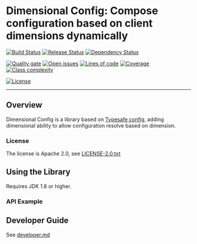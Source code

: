 # Dimensional Config: Compose configuration based on client dimensions dynamically

[![Build Status](https://travis-ci.org/scw1109/dimensional-config.svg?branch=master)](https://travis-ci.org/scw1109/dimensional-config)
[![Release Status](https://jitpack.io/v/scw1109/dimensional-config.svg)](https://jitpack.io/#scw1109/dimensional-config)
[![Dependency Status](https://www.versioneye.com/user/projects/584d185fbcc3a2004edfbe4b/badge.svg?style=flat-square)](https://www.versioneye.com/user/projects/584d185fbcc3a2004edfbe4b)

[![Quality gate](https://sonarqube.com/api/badges/gate?key=com.github.scw1109:dimensional-config)](https://sonarqube.com/dashboard/?id=com.github.scw1109%3Adimensional-config)
[![Open issues](https://sonarqube.com/api/badges/measure?key=com.github.scw1109:dimensional-config&metric=open_issues)](https://sonarqube.com/component_issues?id=com.github.scw1109%3Adimensional-config)
[![Lines of code](https://sonarqube.com/api/badges/measure?key=com.github.scw1109:dimensional-config&metric=ncloc)](https://sonarqube.com/component_measures/metric/ncloc/list?id=com.github.scw1109%3Adimensional-config)
[![Coverage](https://sonarqube.com/api/badges/measure?key=com.github.scw1109:dimensional-config&metric=coverage)](https://sonarqube.com/component_measures/metric/coverage/list?id=com.github.scw1109%3Adimensional-config)
[![Class complexity](https://sonarqube.com/api/badges/measure?key=com.github.scw1109:dimensional-config&metric=class_complexity)](https://sonarqube.com/component_measures/metric/class_complexity/list?id=com.github.scw1109%3Adimensional-config)

[![License](https://img.shields.io/badge/license-Apache%202.0-blue.svg)](http://www.apache.org/license/LICENSE-2.0.txt)

-----
 
## Overview

Dimensional Config is a library based on [Typesafe config](https://typesafehub.github.io/config), adding dimensional ability to allow configuration resolve based on dimension.

### License

The license is Apache 2.0, see [LICENSE-2.0.txt](LICENSE-2.0.txt)

## Using the Library
 
Requires JDK 1.8 or higher.

### API Example



## Developer Guide

See [developer.md](developer.md)
